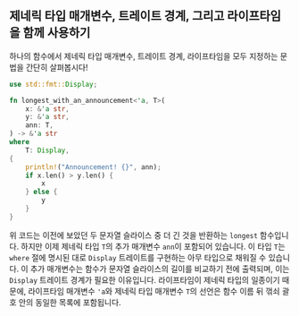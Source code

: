 ## 제네릭 타입 매개변수, 트레이트 경계, 그리고 라이프타임을 함께 사용하기

하나의 함수에서 제네릭 타입 매개변수, 트레이트 경계, 라이프타임을 모두 지정하는 문법을 간단히 살펴봅시다!

```rust
use std::fmt::Display;

fn longest_with_an_announcement<'a, T>(
    x: &'a str,
    y: &'a str,
    ann: T,
) -> &'a str
where
    T: Display,
{
    println!("Announcement! {}", ann);
    if x.len() > y.len() {
        x
    } else {
        y
    }
}
```

위 코드는 이전에 보았던 두 문자열 슬라이스 중 더 긴 것을 반환하는 `longest` 함수입니다. 하지만 이제 제네릭 타입 `T`의 추가 매개변수 `ann`이 포함되어 있습니다. 이 타입 `T`는 `where` 절에 명시된 대로 `Display` 트레이트를 구현하는 아무 타입으로 채워질 수 있습니다. 이 추가 매개변수는 함수가 문자열 슬라이스의 길이를 비교하기 전에 출력되며, 이는 `Display` 트레이트 경계가 필요한 이유입니다. 라이프타임이 제네릭 타입의 일종이기 때문에, 라이프타임 매개변수 `'a`와 제네릭 타입 매개변수 `T`의 선언은 함수 이름 뒤 꺾쇠 괄호 안의 동일한 목록에 포함됩니다.